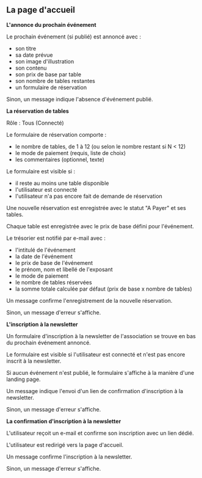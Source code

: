 ## La page d'accueil

**L'annonce du prochain événement**

Le prochain événement (si publié) est annoncé avec :

- son titre
- sa date prévue
- son image d'illustration
- son contenu
- son prix de base par table
- son nombre de tables restantes
- un formulaire de réservation

Sinon, un message indique l'absence d'événement publié.

**La réservation de tables**

Rôle : Tous (Connecté)

Le formulaire de réservation comporte :

- le nombre de tables, de 1 à 12 (ou selon le nombre restant si N < 12)
- le mode de paiement (requis, liste de choix)
- les commentaires (optionnel, texte)

Le formulaire est visible si :

- il reste au moins une table disponible
- l'utilisateur est connecté
- l'utilisateur n'a pas encore fait de demande de réservation

Une nouvelle réservation est enregistrée avec le statut "A Payer" et ses tables.

Chaque table est enregistrée avec le prix de base défini pour l'événement.

Le trésorier est notifié par e-mail avec :

- l'intitulé de l'événement
- la date de l'événement
- le prix de base de l'événement
- le prénom, nom et libellé de l'exposant
- le mode de paiement
- le nombre de tables réservées
- la somme totale calculée par défaut (prix de base x nombre de tables)

Un message confirme l'enregistrement de la nouvelle réservation.

Sinon, un message d'erreur s'affiche.

**L'inscription à la newsletter**

Un formulaire d'inscription à la newsletter de l'association se trouve en bas du prochain événement annoncé.

Le formulaire est visible si l'utilisateur est connecté et n'est pas encore inscrit à la newsletter.

Si aucun événement n'est publié, le formulaire s'affiche à la manière d'une landing page.

Un message indique l'envoi d'un lien de confirmation d'inscription à la newsletter.

Sinon, un message d'erreur s'affiche.

**La confirmation d'inscription à la newsletter**

L'utilisateur reçoit un e-mail et confirme son inscription avec un lien dédié.

L'utilisateur est redirigé vers la page d'accueil.

Un message confirme l'inscription à la newsletter.

Sinon, un message d'erreur s'affiche.